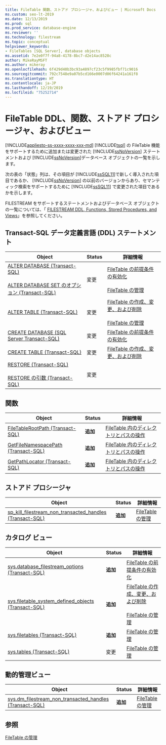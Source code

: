 ```yaml
---
title: FileTable 関数、ストアド プロシージャ、およびビュー | Microsoft Docs
ms.custom: seo-lt-2019
ms.date: 12/13/2019
ms.prod: sql
ms.prod_service: database-engine
ms.reviewer: ''
ms.technology: filestream
ms.topic: conceptual
helpviewer_keywords:
- FileTables [SQL Server], database objects
ms.assetid: 7e2e0f7f-94a8-4178-8bc7-d2e14ac8528c
author: MikeRayMSFT
ms.author: mikeray
ms.openlocfilehash: 6f429d40b3bc93a4897cf23c5f9985fbf71c9016
ms.sourcegitcommit: 792c7548e9a07b5cd166e0007d06f64241a161f8
ms.translationtype: HT
ms.contentlocale: ja-JP
ms.lasthandoff: 12/19/2019
ms.locfileid: "75252714"
---
```

# <a name="filetable-ddl-functions-stored-procedures-and-views"></a>FileTable DDL、関数、ストアド プロシージャ、およびビュー

[!INCLUDE[appliesto-ss-xxxx-xxxx-xxx-md](../../includes/appliesto-ss-xxxx-xxxx-xxx-md.md)]
  [!INCLUDE[tsql](../../includes/tsql-md.md)] の FileTable 機能をサポートするために追加または変更された [!INCLUDE[ssNoVersion](../../includes/ssnoversion-md.md)] ステートメントおよび [!INCLUDE[ssNoVersion](../../includes/ssnoversion-md.md)]データベース オブジェクトの一覧を示します。  
  
 次の表の「状態」列は、その項目が [!INCLUDE[ssSQL11](../../includes/sssql11-md.md)]で新しく導入された項目であるか、 [!INCLUDE[ssNoVersion](../../includes/ssnoversion-md.md)] の以前のバージョンからあり、セマンティック検索をサポートするために [!INCLUDE[ssSQL11](../../includes/sssql11-md.md)] で変更された項目であるかを示します。  
  
 FILESTREAM をサポートするステートメントおよびデータベース オブジェクトの一覧については、「 [FILESTREAM DDL, Functions, Stored Procedures, and Views](../../relational-databases/blob/filestream-ddl-functions-stored-procedures-and-views.md)」を参照してください。  
  
##  <a name="ddl"></a> Transact-SQL データ定義言語 (DDL) ステートメント  
  
|Object|Status|詳細情報|  
|------------|------------|----------------------|  
|[ALTER DATABASE &#40;Transact-SQL&#41;](../../t-sql/statements/alter-database-transact-sql.md)<br /><br /> [ALTER DATABASE SET のオプション &#40;Transact-SQL&#41;](../../t-sql/statements/alter-database-transact-sql-set-options.md)|変更|[FileTable の前提条件の有効化](../../relational-databases/blob/enable-the-prerequisites-for-filetable.md)<br /><br /> [FileTable の管理](../../relational-databases/blob/manage-filetables.md)|  
|[ALTER TABLE &#40;Transact-SQL&#41;](../../t-sql/statements/alter-table-transact-sql.md)|変更|[FileTable の作成、変更、および削除](../../relational-databases/blob/create-alter-and-drop-filetables.md)<br /><br /> [FileTable の管理](../../relational-databases/blob/manage-filetables.md)|  
|[CREATE DATABASE &#40;SQL Server Transact-SQL&#41;](../../t-sql/statements/create-database-sql-server-transact-sql.md)|変更|[FileTable の前提条件の有効化](../../relational-databases/blob/enable-the-prerequisites-for-filetable.md)|  
|[CREATE TABLE &#40;Transact-SQL&#41;](../../t-sql/statements/create-table-transact-sql.md)|変更|[FileTable の作成、変更、および削除](../../relational-databases/blob/create-alter-and-drop-filetables.md)|  
|[RESTORE &#40;Transact-SQL&#41;](../../t-sql/statements/restore-statements-transact-sql.md)<br /><br /> [RESTORE の引数 &#40;Transact-SQL&#41;](../../t-sql/statements/restore-statements-arguments-transact-sql.md)|変更||  
  
##  <a name="func"></a> 関数  
  
|Object|Status|詳細情報|  
|------------|------------|----------------------|  
|[FileTableRootPath &#40;Transact-SQL&#41;](../../relational-databases/system-functions/filetablerootpath-transact-sql.md)|**追加**|[FileTable 内のディレクトリとパスの操作](../../relational-databases/blob/work-with-directories-and-paths-in-filetables.md)|  
|[GetFileNamespacePath &#40;Transact-SQL&#41;](../../relational-databases/system-functions/getfilenamespacepath-transact-sql.md)|**追加**|[FileTable 内のディレクトリとパスの操作](../../relational-databases/blob/work-with-directories-and-paths-in-filetables.md)|  
|[GetPathLocator &#40;Transact-SQL&#41;](../../relational-databases/system-functions/getpathlocator-transact-sql.md)|**追加**|[FileTable 内のディレクトリとパスの操作](../../relational-databases/blob/work-with-directories-and-paths-in-filetables.md)|  
  
##  <a name="sproc"></a> ストアド プロシージャ  
  
|Object|Status|詳細情報|  
|------------|------------|----------------------|  
|[sp_kill_filestream_non_transacted_handles &#40;Transact-SQL&#41;](../../relational-databases/system-stored-procedures/filestream-and-filetable-sp-kill-filestream-non-transacted-handles.md)|**追加**|[FileTable の管理](../../relational-databases/blob/manage-filetables.md)|  
  
##  <a name="cv"></a> カタログ ビュー  
  
|Object|Status|詳細情報|  
|------------|------------|----------------------|  
|[sys.database_filestream_options &#40;Transact-SQL&#41;](../../relational-databases/system-catalog-views/sys-database-filestream-options-transact-sql.md)|**追加**|[FileTable の前提条件の有効化](../../relational-databases/blob/enable-the-prerequisites-for-filetable.md)|  
|[sys.filetable_system_defined_objects &#40;Transact-SQL&#41;](../../relational-databases/system-catalog-views/sys-filetable-system-defined-objects-transact-sql.md)|**追加**|[FileTable の作成、変更、および削除](../../relational-databases/blob/create-alter-and-drop-filetables.md)<br /><br /> [FileTable の管理](../../relational-databases/blob/manage-filetables.md)|  
|[sys.filetables &#40;Transact-SQL&#41;](../../relational-databases/system-catalog-views/sys-filetables-transact-sql.md)|**追加**|[FileTable の管理](../../relational-databases/blob/manage-filetables.md)|  
|[sys.tables &#40;Transact-SQL&#41;](../../relational-databases/system-catalog-views/sys-tables-transact-sql.md)|変更|[FileTable の管理](../../relational-databases/blob/manage-filetables.md)|  
  
##  <a name="dmv"></a> 動的管理ビュー  
  
|Object|Status|詳細情報|  
|------------|------------|----------------------|  
|[sys.dm_filestream_non_transacted_handles &#40;Transact-SQL&#41;](../../relational-databases/system-dynamic-management-views/sys-dm-filestream-non-transacted-handles-transact-sql.md)|**追加**|[FileTable の管理](../../relational-databases/blob/manage-filetables.md)|  
  
## <a name="see-also"></a>参照  
 [FileTable の管理](../../relational-databases/blob/manage-filetables.md)  
  
  
